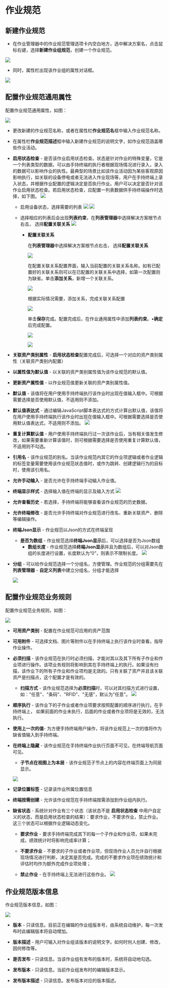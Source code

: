 # 作业规范

## 新建作业规范

* 在作业管理器中的作业规范管理选项卡内空白地方，选中解决方案名，点击鼠标右键，选择**新建作业组规范**，创建一个作业规范。

![](./images/新建作业规范.jpg)

* 同时，属性栏出现该作业组的属性对话框。

![](./images/作业规范通用属性.jpg)

## 配置作业规范通用属性

配置作业规范通用属性，如图：

![](./images/作业规范通用属性对话框.jpg)

* 更改新建的作业规范名称，或者在属性栏**作业规范名**框中输入作业规范名称。

* 在属性栏**作业规范描述**框中输入新建作业规范的说明文字，如作业规范涵盖哪些作业活动。

* **启用状态检查** - 是否该作业启用状态检查。状态是针对作业的特殊变量，它是一个列表类型的数据，可以由手持终端的执行者根据现场情况进行录入，录入的数据可以影响作业的执性。最典型的场景比如该作业活动因为某些客观原因影响执行，如关联的设备停电或者无法进入作业现场等，用户在手持终端上录入状态，并根据作业配置的逻辑决定是否执行作业。用户可以决定是否针对该作业启用状态检查。若启用状态检查，应配置一列表数据供手持终端操作时选择，如下图。
![](./images/启用状态检查后.jpg)
  * 启用设备状态，选择需要的列表
![](./images/启用状态检查.jpg)
![](./images/选择列表.jpg)
  * 选择相应的列表后会出现**列表约束**，在**列表管理器**中选择解决方案根节点右击， 选择**配置关联关系**
![](./images/列表约束.jpg)

    * **配置关联关系**

      在**列表管理器**中选择解决方案根节点右击， 选择**配置关联关系**

      ![](./images/配置关联关系.jpg)

      在配置关联关系配置界面，输入当前配置的关联关系名称。如有已配置好的关联关系则可以在已配置的关联关系中选择，如第一次配置则为缺省。单击**添加关系**，新增一个关联关系。

      ![](./images/添加列表关系.jpg)

      根据实际情况需要，添加关系，完成关联关系配置

      ![](./images/列表关系1.jpg)

      单击**保存**完成。配置完成后，在作业通用属性中添加**列表约束**。•**确定**后完成配置。

      ![](./images/列表约束2.jpg)

      ![](./images/列表约束3.jpg)

* **关联资产类别属性** - **启用状态检查**配置完成后，可选择一个对应的资产类别属性（关联资产类别内配置）

* **以属性值为默认值** - 以关联的资产类别属性值为该作业规范的默认值。

* **更新资产属性值** - 以作业规范值更新关联的资产类别属性值。

* **默认值** - 该值将在用户使用手持终端执行该作业时出现在值输入框中。可根据需要选择是否使用默认值，不适用则不添加。

* **默认值表达式** - 通过编辑JavaScript脚本表达式的方式计算出默认值，该值将在用户使用手持终端执行该作业时出现在值输入框中。可根据需要选择是否使用默认值表达式，不适用则不添加。
![](./images/默认值表达式.jpg)

* **重复计算默认值** - 用户使用手持终端执行过一次该作业后，当有相关值发生修改，如果需要重新计算该值时，则可根据需要选择是否使用重复计算默认值，不适用则不勾选。

* **引用名** - 该作业规范的别名。当该作业规范内其它的作业项逻辑或者作业逻辑的标签变量需要使用该作业规范状态值时，或作为跳转、创建逻辑行为的目标时，使用该引用名。

* **允许手动输入** - 是否允许在手持终端手动输入作业值。

* **终端显示样式** - 选择输入值在终端的显示及输入方式
![](./images/列表终端显示样式.jpg)

* **允许查看历史** - 若选择，手持终端将能够查看该作业规范的历史数据。

* **允许终端修改** - 是否允许手持终端对作业规范进行改名、重新关联资产、删除等编辑操作。

* **终端Json显示** - 作业规范以Json的方式在终端呈现

  * **是否为数组** - 作业规范选择**终端Json显示**后，可以选择是否为Json数组
    * **数组长度** - 作业规范选择**终端Json显示**并且为数组后，可以对Json数组的长度进行设置，长度默认为“0”，则表示不限制长度。
![](./images/作业规范json数组显示.jpg)

* **分组** - 可以给作业规范选择一个分组名，方便管理。作业规范的分组需要先在**列表管理器** - **自定义列表**中建立分组名，分组才能选择

  ![](./images/作业规范分组.jpg)

## 配置作业规范业务规则

配置作业规范业务规则，如图：

![](./images/作业规范业务规则.jpg)

* **可用资产类别** - 配置在作业规范可应用的资产范围

* **可用附件** - 可选择文档、图片等附件以在手持终端上执行该作业时查看，指导作业操作。

* **必须扫描** - 该作业规范在执行时必须扫描，才能对其以及其下所有子作业和作业项进行操作。该项业务规则将影响到其在手持终端上的执行。如果没有扫描，该作业下的所有子作业和作业项均是无效的。只有关联了资产并且该关联资产是扫描点，这个配置才是有效的。

  * **扫描方式** - 该作业规范选择为**必须扫描**时，可以对其扫描方式进行设置，如："任意"、"条码"、"RFID"、"无感"，默认为"任意"。
  ![](./images/扫描方式.jpg)

* **顺序执行** - 该作业下的子作业或者作业项要求按照配置的顺序进行执行。在手持终端上， 如果前面的作业未执行，后面的作业或者作业项将是无效的，无法执行。

* **使用上一次的值**- 为方便手持终端用户操作，将该作业规范上一次的值将作为缺省值输入到手持终端。

* **在终端上隐藏** - 该作业规范在手持终端作业执行页面不可见，在终端导航页面可见。

  * **子节点在视图上为本层** - 该作业规范子节点上的内容在终端页面上为同层显示。

   ![](./images/终端上隐藏.jpg)

* **记录位置标签** - 记录该作业所属位置信息

* **终端按需创建** - 允许该作业规范在手持终端按需添加到作业组内执行。

* **缺省状态** - 系统针对作业有三个状态（该状态不是 **启用状态检查** 中用户自定义的状态，而是启用状态检查的结果）：要求作业，不要求作业，禁止作业。这三个状态可以根据作业逻辑动态变化。

  * **要求作业** - 要求手持终端完成其下的每一个子作业和作业项，如果未完成，绩效统计时将影响完成率计算；

  * **不要求作业** - 不要求的子作业或者作业项，但现场作业人员允许自行根据现场情况进行判断，决定其是否完成。完成的不要求作业项在绩效统计和评估时均作为额外完成作业项处理；

  * **禁止作业** - 在手持终端上无法进行这些作业。
     ![](./images/缺省状态.jpg)

## 作业规范版本信息

作业规范版本信息，如图：

![](./images/作业规范版本信息.jpg)

* **版本** - 只读信息。目前正在编辑的作业组版本号，由系统自动维护，每一次发布时此编辑版本将自动增加。

* **版本描述** - 用户可输入对作业组该版本的说明文字。如何时何人创建、修改，因何修改等。

* **是否发布** - 只读信息。当该作业组有发布的版本时，系统将自动地勾选。

* **发布版本** - 只读信息。当前作业组发布时的编辑版本显示。

* **发布版本描述** - 只读信息。发布版本对应的版本描述。
